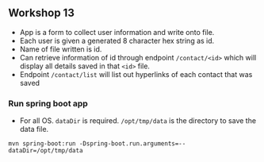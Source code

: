## Workshop 13
- App is a form to collect user information and write onto file.
- Each user is given a generated 8 character hex string as id.
- Name of file written is id.
- Can retrieve information of id through endpoint `/contact/<id>` which will display all details saved in that `<id>` file.
- Endpoint `/contact/list` will list out hyperlinks of each contact that was saved


### Run spring boot app

- For all OS. `dataDir` is required. `/opt/tmp/data` is the directory to save the data file.

```mvn spring-boot:run -Dspring-boot.run.arguments=--dataDir=/opt/tmp/data```